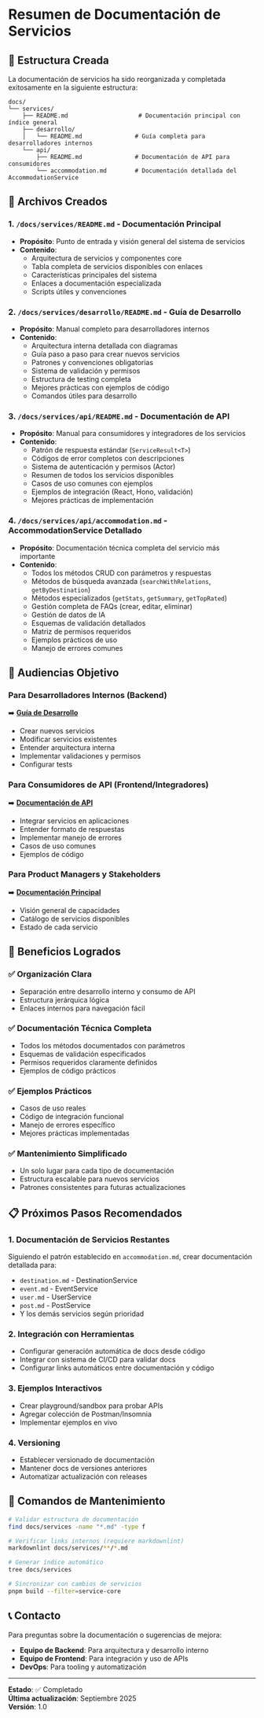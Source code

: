 # Resumen de Documentación de Servicios

## 📁 Estructura Creada

La documentación de servicios ha sido reorganizada y completada exitosamente en la siguiente estructura:

```
docs/
└── services/
    ├── README.md                    # Documentación principal con índice general
    ├── desarrollo/
    │   └── README.md               # Guía completa para desarrolladores internos
    └── api/
        ├── README.md               # Documentación de API para consumidores
        └── accommodation.md        # Documentación detallada del AccommodationService
```

## 📝 Archivos Creados

### 1. `/docs/services/README.md` - Documentación Principal

- **Propósito**: Punto de entrada y visión general del sistema de servicios
- **Contenido**:
  - Arquitectura de servicios y componentes core
  - Tabla completa de servicios disponibles con enlaces
  - Características principales del sistema
  - Enlaces a documentación especializada
  - Scripts útiles y convenciones

### 2. `/docs/services/desarrollo/README.md` - Guía de Desarrollo

- **Propósito**: Manual completo para desarrolladores internos
- **Contenido**:
  - Arquitectura interna detallada con diagramas
  - Guía paso a paso para crear nuevos servicios
  - Patrones y convenciones obligatorias
  - Sistema de validación y permisos
  - Estructura de testing completa
  - Mejores prácticas con ejemplos de código
  - Comandos útiles para desarrollo

### 3. `/docs/services/api/README.md` - Documentación de API

- **Propósito**: Manual para consumidores y integradores de los servicios
- **Contenido**:
  - Patrón de respuesta estándar (`ServiceResult<T>`)
  - Códigos de error completos con descripciones
  - Sistema de autenticación y permisos (Actor)
  - Resumen de todos los servicios disponibles
  - Casos de uso comunes con ejemplos
  - Ejemplos de integración (React, Hono, validación)
  - Mejores prácticas de implementación

### 4. `/docs/services/api/accommodation.md` - AccommodationService Detallado

- **Propósito**: Documentación técnica completa del servicio más importante
- **Contenido**:
  - Todos los métodos CRUD con parámetros y respuestas
  - Métodos de búsqueda avanzada (`searchWithRelations`, `getByDestination`)
  - Métodos especializados (`getStats`, `getSummary`, `getTopRated`)
  - Gestión completa de FAQs (crear, editar, eliminar)
  - Gestión de datos de IA
  - Esquemas de validación detallados
  - Matriz de permisos requeridos
  - Ejemplos prácticos de uso
  - Manejo de errores comunes

## 🎯 Audiencias Objetivo

### Para Desarrolladores Internos (Backend)

➡️ **[Guía de Desarrollo](./desarrollo/README.md)**

- Crear nuevos servicios
- Modificar servicios existentes
- Entender arquitectura interna
- Implementar validaciones y permisos
- Configurar tests

### Para Consumidores de API (Frontend/Integradores)

➡️ **[Documentación de API](./api/README.md)**

- Integrar servicios en aplicaciones
- Entender formato de respuestas
- Implementar manejo de errores
- Casos de uso comunes
- Ejemplos de código

### Para Product Managers y Stakeholders

➡️ **[Documentación Principal](./README.md)**

- Visión general de capacidades
- Catálogo de servicios disponibles
- Estado de cada servicio

## 🚀 Beneficios Logrados

### ✅ Organización Clara

- Separación entre desarrollo interno y consumo de API
- Estructura jerárquica lógica
- Enlaces internos para navegación fácil

### ✅ Documentación Técnica Completa

- Todos los métodos documentados con parámetros
- Esquemas de validación especificados
- Permisos requeridos claramente definidos
- Ejemplos de código prácticos

### ✅ Ejemplos Prácticos

- Casos de uso reales
- Código de integración funcional
- Manejo de errores específico
- Mejores prácticas implementadas

### ✅ Mantenimiento Simplificado

- Un solo lugar para cada tipo de documentación
- Estructura escalable para nuevos servicios
- Patrones consistentes para futuras actualizaciones

## 📋 Próximos Pasos Recomendados

### 1. Documentación de Servicios Restantes

Siguiendo el patrón establecido en `accommodation.md`, crear documentación detallada para:

- `destination.md` - DestinationService
- `event.md` - EventService  
- `user.md` - UserService
- `post.md` - PostService
- Y los demás servicios según prioridad

### 2. Integración con Herramientas

- Configurar generación automática de docs desde código
- Integrar con sistema de CI/CD para validar docs
- Configurar links automáticos entre documentación y código

### 3. Ejemplos Interactivos

- Crear playground/sandbox para probar APIs
- Agregar colección de Postman/Insomnia
- Implementar ejemplos en vivo

### 4. Versioning

- Establecer versionado de documentación
- Mantener docs de versiones anteriores
- Automatizar actualización con releases

## 🔧 Comandos de Mantenimiento

```bash
# Validar estructura de documentación
find docs/services -name "*.md" -type f

# Verificar links internos (requiere markdownlint)
markdownlint docs/services/**/*.md

# Generar índice automático
tree docs/services

# Sincronizar con cambios de servicios
pnpm build --filter=service-core
```

## 📞 Contacto

Para preguntas sobre la documentación o sugerencias de mejora:

- **Equipo de Backend**: Para arquitectura y desarrollo interno
- **Equipo de Frontend**: Para integración y uso de APIs
- **DevOps**: Para tooling y automatización

---

**Estado**: ✅ Completado  
**Última actualización**: Septiembre 2025  
**Versión**: 1.0
